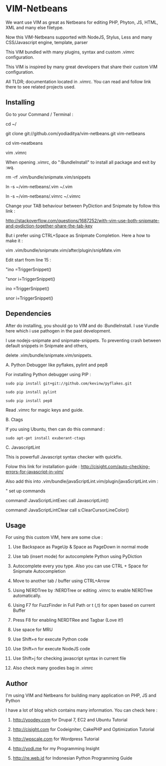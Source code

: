VIM-Netbeans
=============

We want use VIM as great as Netbeans for editing PHP, Phyton, JS, HTML, XML and many else filetype.

Now this VIM-Netbeans supported with NodeJS, Stylus, Less and many CSS/Javascript engine, template, parser 

This VIM bundled with many plugins, syntax and custom .vimrc configuration. 

This VIM is inspired by many great developers that share their custom VIM configuration.

All TLDR; documentation located in .vimrc. You can read and follow link there to see related projects used.


Installing
-----------

Go to your Command / Terminal : 

cd ~/

git clone git://github.com/yodiaditya/vim-netbeans.git vim-netbeans

cd vim-neatbeans

vim .vimrc 

When opening .vimrc, do ":BundleInstall" to install all package and exit by :wq.

rm -rf .vim/bundle/snipmate.vim/snippets

ln -s ~/vim-netbeans/.vim ~/.vim

ln -s ~/vim-netbeans/.vimrc ~/.vimrc

Change your TAB behaviour between PyDiction and Snipmate by follow this link :

http://stackoverflow.com/questions/1687252/with-vim-use-both-snipmate-and-pydiction-together-share-the-tab-key

But i prefer using CTRL+Space as Snipmate Completion. Here a how to make it :

vim .vim/bundle/snipmate.vim/after/plugin/snipMate.vim

Edit start from line 15 :

"ino <silent> <tab> <c-r>=TriggerSnippet()<cr>

"snor <silent> <tab> <esc>i<right><c-r>=TriggerSnippet()<cr>

ino <silent> <C-Space> <c-r>=TriggerSnippet()<cr>

snor <silent> <C-Space> <esc>i<right><c-r>=TriggerSnippet()<CR>



Dependencies
------------

After do installing, you should go to VIM and do :BundleInstall. I use Vundle here which i use pathogen in the past development.

I use nodejs-snipmate and snipmate-snippets. To preventing crash between default snippets in Snipmate and others,

delete .vim/bundle/snipmate.vim/snippets. 


A. Python Debugger like pyflakes, pylint and pep8

For installing Python debugger using PIP :

`sudo pip install git+git://github.com/kevinw/pyflakes.git`

`sudo pip install pylint`

`sudo pip install pep8`

Read .vimrc for magic keys and guide.


B. Ctags

If you using Ubuntu, then can do this command :

`sudo apt-get install exuberant-ctags`


C. JavascriptLint

This is powerfull Javascript syntax checker with quickfix.

Folow this link for installation guide : http://cisight.com/auto-checking-errors-for-javascript-in-vim/

Also add this into .vim/bundle/javaScriptLint.vim/plugin/javaScriptLint.vim :


" set up commands

command! JavaScriptLintExec call JavascriptLint()

command! JavaScriptLintClear call s:ClearCursorLineColor()


Usage
------
For using this custom VIM, here are some clue : 

1. Use Backspace as PageUp & Space as PageDown in normal mode

2. Use tab (insert mode) for autocomplete Python using PyDiction

3. Autocomplete every you type. Also you can use CTRL + Space for Snipmate Autocompletion

4. Move to another tab / buffer using CTRL+Arrow

5. Using NERDTree by :NERDTree or editing .vimrc to enable NERDTree automatically.

6. Using F7 for FuzzFinder in Full Path or <leader>t (,t) for open based on current Buffer 

7. Press F8 for enabling NERDTRee and Tagbar (Love it!) 

8. Use <leader> space for MRU

9. Use Shift+e for execute Python code 

10. Use Shift+n for execute NodeJS code 

11. Use Shift+j for checking javascript syntax in current file 

12. Also check many goodies bag in .vimrc



Author
-------
I'm using VIM and Netbeans for building many application on PHP, JS and Python

I have a lot of blog which contains many information. You can check here : 

1. http://yoodey.com for Drupal 7, EC2 and Ubuntu Tutorial

2. http://cisight.com for Codeigniter, CakePHP and Optimization Tutorial 

3. http://wpscale.com for Wordpress Tutorial

4. http://yodi.me for my Programming Insight

5. http://re.web.id for Indonesian Python Programming Guide
